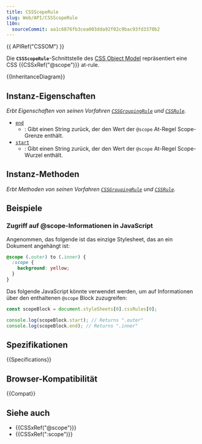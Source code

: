 ```yaml
---
title: CSSScopeRule
slug: Web/API/CSSScopeRule
l10n:
  sourceCommit: aa1c6876fb3cea003dda92f02c9bac93fd3370b2
---
```


{{ APIRef("CSSOM") }}

Die **`CSSScopeRule`**-Schnittstelle des [CSS Object Model](/de/docs/Web/API/CSS_Object_Model) repräsentiert eine CSS {{CSSxRef("@scope")}} at-rule.

{{InheritanceDiagram}}

## Instanz-Eigenschaften

_Erbt Eigenschaften von seinen Vorfahren [`CSSGroupingRule`](/de/docs/Web/API/CSSGroupingRule) und [`CSSRule`](/de/docs/Web/API/CSSRule)._

- [`end`](/de/docs/Web/API/CSSScopeRule/end)
  - : Gibt einen String zurück, der den Wert der `@scope` At-Regel Scope-Grenze enthält.
- [`start`](/de/docs/Web/API/CSSScopeRule/start)
  - : Gibt einen String zurück, der den Wert der `@scope` At-Regel Scope-Wurzel enthält.

## Instanz-Methoden

_Erbt Methoden von seinen Vorfahren [`CSSGroupingRule`](/de/docs/Web/API/CSSGroupingRule) und [`CSSRule`](/de/docs/Web/API/CSSRule)._

## Beispiele

### Zugriff auf @scope-Informationen in JavaScript

Angenommen, das folgende ist das einzige Stylesheet, das an ein Dokument angehängt ist:

```css
@scope (.outer) to (.inner) {
  :scope {
    background: yellow;
  }
}
```

Das folgende JavaScript könnte verwendet werden, um auf Informationen über den enthaltenen `@scope` Block zuzugreifen:

```js
const scopeBlock = document.styleSheets[0].cssRules[0];

console.log(scopeBlock.start); // Returns ".outer"
console.log(scopeBlock.end); // Returns ".inner"
```

## Spezifikationen

{{Specifications}}

## Browser-Kompatibilität

{{Compat}}

## Siehe auch

- {{CSSxRef("@scope")}}
- {{CSSxRef(":scope")}}
